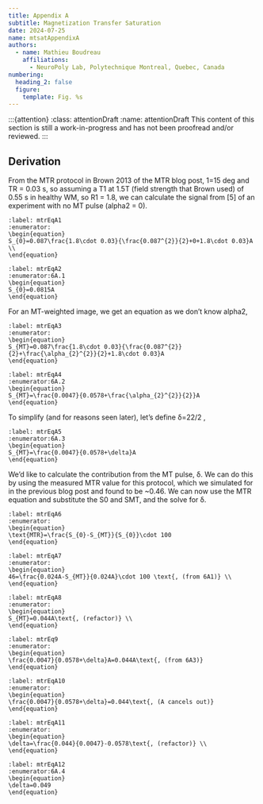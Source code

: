 ```yaml
---
title: Appendix A
subtitle: Magnetization Transfer Saturation
date: 2024-07-25
name: mtsatAppendixA
authors:
  - name: Mathieu Boudreau
    affiliations:
      - NeuroPoly Lab, Polytechnique Montreal, Quebec, Canada
numbering:
  heading_2: false
  figure:
    template: Fig. %s
---
```


:::{attention}
:class: attentionDraft
:name: attentionDraft
This content of this section is still a work-in-progress and has not been proofread and/or reviewed.
:::

## Derivation

From the MTR protocol in Brown 2013 of the MTR blog post, 1=15 deg and TR = 0.03 s, so assuming a T1 at 1.5T (field strength that Brown used) of 0.55 s in healthy WM, so R1 = 1.8, we can calculate the signal from [5] of an experiment with no MT pulse (alpha2 = 0).


```{math}
:label: mtrEqA1
:enumerator:
\begin{equation}
S_{0}=0.087\frac{1.8\cdot 0.03}{\frac{0.087^{2}}{2}+0+1.8\cdot 0.03}A \\
\end{equation}
```

```{math}
:label: mtrEqA2
:enumerator:6A.1
\begin{equation}
S_{0}=0.0815A
\end{equation}
```


For an MT-weighted image, we get an equation as we don’t know alpha2,

```{math}
:label: mtrEqA3
:enumerator:
\begin{equation}
S_{MT}=0.087\frac{1.8\cdot 0.03}{\frac{0.087^{2}}{2}+\frac{\alpha_{2}^{2}}{2}+1.8\cdot 0.03}A
\end{equation}
```

```{math}
:label: mtrEqA4
:enumerator:6A.2
\begin{equation}
S_{MT}=\frac{0.0047}{0.0578+\frac{\alpha_{2}^{2}}{2}}A 
\end{equation}
```


To simplify (and for reasons seen later), let’s define  δ=22/2 ,



```{math}
:label: mtrEqA5
:enumerator:6A.3
\begin{equation}
S_{MT}=\frac{0.0047}{0.0578+\delta}A 
\end{equation}
```


We’d like to calculate the contribution from the MT pulse, δ. We can do this by using the measured MTR value for this protocol, which we simulated for in the previous blog post and found to be ~0.46. We can now use the MTR equation and substitute the S0 and SMT, and the solve for δ.

```{math}
:label: mtrEqA6
:enumerator:
\begin{equation}
\text{MTR}=\frac{S_{0}-S_{MT}}{S_{0}}\cdot 100
\end{equation}
```

```{math}
:label: mtrEqA7
:enumerator:
\begin{equation}
46=\frac{0.024A-S_{MT}}{0.024A}\cdot 100 \text{, (from 6A1)} \\
\end{equation}
```
```{math}
:label: mtrEqA8
:enumerator:
\begin{equation}
S_{MT}=0.044A\text{, (refactor)} \\
\end{equation}
```
```{math}
:label: mtrEq9
:enumerator:
\begin{equation}
\frac{0.0047}{0.0578+\delta}A=0.044A\text{, (from 6A3)}
\end{equation}
```
```{math}
:label: mtrEqA10
:enumerator:
\begin{equation}
\frac{0.0047}{0.0578+\delta}=0.044\text{, (A cancels out)}
\end{equation}
```
```{math}
:label: mtrEqA11
:enumerator:
\begin{equation}
\delta=\frac{0.044}{0.0047}-0.0578\text{, (refactor)} \\
\end{equation}
```
```{math}
:label: mtrEqA12
:enumerator:6A.4
\begin{equation}
\delta=0.049
\end{equation}
```

